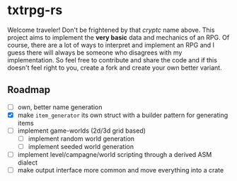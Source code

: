 # txtrpg-rs
Welcome traveler! Don't be frightened by that *cryptc* name above. This project aims to implement the **very basic** data and mechanics of an RPG. Of course, there are a lot of ways to interpret and implement an RPG and I guess there will always be someone who disagrees with my implementation. So feel free to contribute and share the code and if this doesn't feel right to you, create a fork and create your own better variant.

## Roadmap
- [ ] own, better name generation
- [X] make `item_generator` its own struct with a builder pattern for generating items
- [ ] implement game-worlds (2d/3d grid based)
  - [ ] implement random world generation
  - [ ] implement seeded world generation
- [ ] implement level/campagne/world scripting through a derived ASM dialect
- [ ] make output interface more common and move everything into a crate
